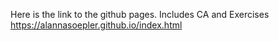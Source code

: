 Here is the link to the github pages. Includes CA and Exercises
https://alannasoepler.github.io/index.html

